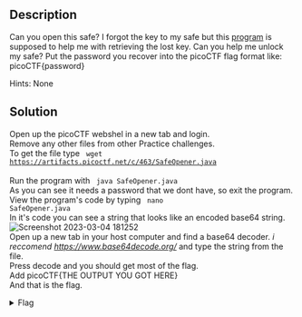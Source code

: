 ## Description

Can you open this safe?
I forgot the key to my safe but this [program](https://artifacts.picoctf.net/c/463/SafeOpener.java) is supposed to help me with retrieving the lost key. Can you help me unlock my safe?
Put the password you recover into the picoCTF flag format like:
picoCTF{password}

Hints: None


## Solution

Open up the picoCTF webshel in a new tab and login. <br>
Remove any other files from other Practice challenges. <br>
To get the file type <code> wget https://artifacts.picoctf.net/c/463/SafeOpener.java </code> <br>
Run the program with <code> java SafeOpener.java </code> <br>
As you can see it needs a password that we dont have, so exit the program. <br>
View the program's code by typing <code> nano SafeOpener.java </code> <br>
In it's code you can see a string that looks like an encoded base64 string. <br>
![Screenshot 2023-03-04 181252](https://user-images.githubusercontent.com/66439855/222932840-ba7ed94d-be5e-4d36-9afc-a2290fa0de53.png) <br>
Open up a new tab in your host computer and find a base64 decoder. *i reccomend https://www.base64decode.org/* and type the string from the file. <br>
Press decode and you should get most of the flag. <br>
Add picoCTF{THE OUTPUT YOU GOT HERE} <br>
And that is the flag. <br>

<details>
  <summary>Flag</summary>
  
  
    picoCTF{pl3as3_l3t_m3_1nt0_th3_saf3}

</details>
